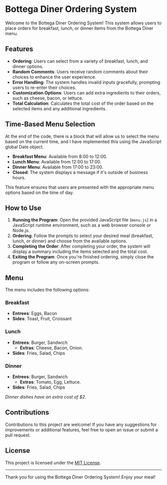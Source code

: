 
# Bottega Diner Ordering System

Welcome to the Bottega Diner Ordering System! This system allows users to place orders for breakfast, lunch, or dinner items from the Bottega Diner menu.

## Features

- **Ordering**: Users can select from a variety of breakfast, lunch, and dinner options.
- **Random Comments**: Users receive random comments about their choices to enhance the user experience.
- **Error Handling**: The system handles invalid inputs gracefully, prompting users to re-enter their choices.
- **Customization Options**: Users can add extra ingredients to their orders, such as cheese, bacon, or lettuce.
- **Total Calculation**: Calculates the total cost of the order based on the selected items and any additional ingredients.

## Time-Based Menu Selection

At the end of the code, there is a block that will allow us to select the menu based on the current time, and I have implemented this using the JavaScript global Date object.

- **Breakfast Menu**: Available from 8:00 to 12:00.
- **Lunch Menu**: Available from 12:00 to 17:00.
- **Dinner Menu**: Available from 17:00 to 23:00.
- **Closed**: The system displays a message if it's outside of business hours.

This feature ensures that users are presented with the appropriate menu options based on the time of day.

## How to Use

1. **Running the Program**: Open the provided JavaScript file (`menu.js`) in a JavaScript runtime environment, such as a web browser console or Node.js.
2. **Ordering**: Follow the prompts to select your desired meal (breakfast, lunch, or dinner) and choose from the available options.
3. **Completing the Order**: After completing your order, the system will display a summary including the items selected and the total cost.
4. **Exiting the Program**: Once you're finished ordering, simply close the program or follow any on-screen prompts.

## Menu

The menu includes the following options:

### Breakfast

-  **Entrees**: Eggs, Bacon
-  **Sides**: Toast, Fruit, Croissant

### Lunch 
- **Entrees**: Burger, Sandwich
	- **Extras**: Cheese, Bacon, Onion.
- **Sides**: Fries, Salad, Chips

### Dinner
- **Entrees**: Burger, Sandwich
  	 - **Extras**: Tomato, Egg, Lettuce.
- **Sides**: Fries, Salad, Chips

*Dinner dishes have an extra cost of $2.*

## Contributions

Contributions to this project are welcome! If you have any suggestions for improvements or additional features, feel free to open an issue or submit a pull request.

## License

This project is licensed under the [MIT License](LICENSE).

---

Thank you for using the Bottega Diner Ordering System! Enjoy your meal!
